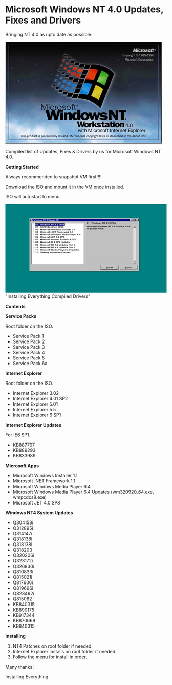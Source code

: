 # Microsoft Windows NT 4.0 Updates, Fixes and Drivers 

Bringing NT 4.0 as upto date as possible.

![Alt text](NT4.png)


Compiled list of Updates, Fixes & Drivers by us for Microsoft Windows NT 4.0.

**Getting Started**

Always recommended to snapshot VM first!!!!

Download the ISO and mount it in the VM once installed.

ISO will autostart to menu.

![Alt text](Screenshot.png)
"Installing Everything Compiled Drivers"

**Contents**

**Service Packs**

Root folder on the ISO.

- Service Pack 1
- Service Pack 2
- Service Pack 3 
- Service Pack 4 
- Service Pack 5 
- Service Pack 6a 

**Internet Explorer**

Root folder on the ISO.

- Internet Explorer 3.02
- Internet Explorer 4.01 SP2
- Internet Explorer 5.01
- Internet Explorer 5.5
- Internet Explorer 6 SP1

**Internet Explorer Updates**

For IE6 SP1.

- KB887797 
- KB889293 
- KB833989

**Microsoft Apps**

- Microsoft Windows Installer 1.1
- Microsoft .NET Framework 1.1
- Microsoft Windows Media Player 6.4
- Microsoft Windows Media Player 6.4 Updates (wm320920_64.exe, wmpcdcs8.exe)
- Microsoft JET 4.0 SP8

**Windows NT4 System Updates**

- Q304158i 
- Q312895i 
- Q314147i 
- Q318138i 
- Q318138i 
- Q318203 
- Q320206i 
- Q323172i 
- Q326830i 
- Q810833i 
- Q815021i 
- Q817606i 
- Q819696i 
- Q823492i 
- Q815062
- KB840315 
- KB890175 
- KB917344 
- KB870669 
- KB840315

**Installing**

1. NT4 Patches on root folder if needed.
2. Internet Explorer installs on root folder if needed.
3. Follow the menu for install in order.

   
Many thanks!

Installing Everything
